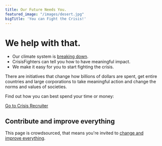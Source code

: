 ```yaml
---
title: Our Future Needs You.
featured_image: "/images/desert.jpg"
bigTitle: 'You can Fight the Crisis!'
---
```

# We help with that.

* Our climate system is [breaking down](https://rebellion.earth/the-truth/the-emergency).
* CrisisFighters can tell you how to have meaningful impact.
* We make it easy for you to start fighting the crisis.

There are initiatives that change how billions of dollars are spent, get entire countries and large corporations to take meaningful action and change the norms and values of societies.

Find out how you can best spend your time or money:

<a href="/recruiter" class="button button-primary">Go to <span class="button-text-highlight">Crisis Recruiter</span></a>

## Contribute and improve everything

This page is crowdsourced, that means you're invited to [change and improve everything](/contribute).